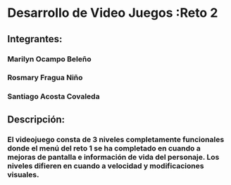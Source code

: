# Desarrollo de Video Juegos :Reto 2 

## Integrantes: 
### Marilyn Ocampo Beleño
### Rosmary Fragua Niño
### Santiago Acosta Covaleda

## Descripción:
### El videojuego consta de 3 niveles completamente funcionales donde el menú del reto 1 se ha completado en cuando a mejoras de pantalla e información de vida del personaje. Los niveles difieren en cuando a velocidad y modificaciones visuales.
